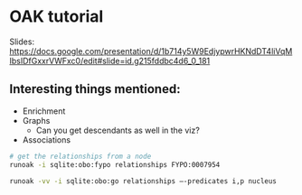 # OAK tutorial

Slides: https://docs.google.com/presentation/d/1b714y5W9EdjypwrHKNdDT4liVqMIbsIDfGxxrVWFxc0/edit#slide=id.g215fddbc4d6_0_181

## Interesting things mentioned:

* Enrichment
* Graphs
  * Can you get descendants as well in the viz?
* Associations

```bash
# get the relationships from a node
runoak -i sqlite:obo:fypo relationships FYPO:0007954

runoak -vv -i sqlite:obo:go relationships –-predicates i,p nucleus

```





